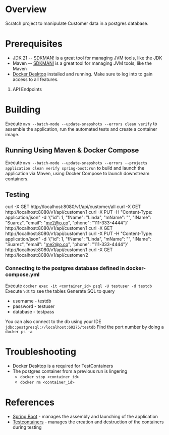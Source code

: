 # Overview

Scratch project to manipulate Customer data in a postgres database.

# Prerequisites

* JDK 21 -- [SDKMAN!](https://sdkman.io/) is a great tool for managing JVM tools, like the JDK
* Maven -- [SDKMAN!](https://sdkman.io/) is a great tool for managing JVM tools, like the Maven
* [Docker Desktop](https://www.docker.com/products/docker-desktop/) installed and running. Make sure to log into to gain
  access to all features.

1. API Endpoints

# Building

Execute `mvn --batch-mode --update-snapshots --errors clean verify` to assemble the application, run the automated tests
and create a container image.

## Running Using Maven & Docker Compose

Execute `mvn --batch-mode --update-snapshots --errors --projects application clean verify spring-boot:run` to build and
launch the application via Maven, using Docker Compose to launch downstream containers.

## Testing
curl -X GET http://localhost:8080/v1/api/customer/all
curl -X GET http://localhost:8080/v1/api/customer/1
curl -X PUT -H "Content-Type: application/json" -d '{"id": 1, "fName": "Linda", "mName": "", "lName": "Suarez", "email": "me2@o.co", "phone": "111-333-4444"}' http://localhost:8080/v1/api/customer/1
curl -X GET http://localhost:8080/v1/api/customer/1
curl -X PUT -H "Content-Type: application/json" -d '{"id": 1, "fName": "Linda", "mName": "", "lName": "Suarez", "email": "me2@o.co", "phone": "111-333-4444"}' http://localhost:8080/v1/api/customer/1
curl -X GET http://localhost:8080/v1/api/customer/2


### Connecting to the postgres database defined in docker-compose.yml
Execute `docker exec -it <container_id> psql -U testuser -d testdb`
Execute `\dt` to see the tables
Generate SQL to query


* username - testdb
* password - testuser
* database - testpass

You can also connect to the db using your IDE `jdbc:postgresql://localhost:60275/testdb`
Find the port number by doing a `docker ps -a`

# Troubleshooting

* Docker Desktop is a required for TestContainers
* The postgres container from a previous run is lingering
  * `docker stop <container_id>`
  * `docker rm <container_id>`

# References

* [Spring Boot](https://docs.spring.io/spring-boot/docs/current/reference/html/) - manages the assembly and launching of
  the application
* [Testcontainers](https://www.testcontainers.org/) - manages the creation and destruction of the containers during
  testing
